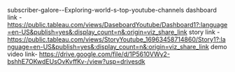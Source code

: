  subscriber-galore--Exploring-world-s-top-youtube-channels 
 dashboard link  - https://public.tableau.com/views/DaseboardYoutube/Dashboard1?:language=en-US&publish=yes&:display_count=n&:origin=viz_share_link
 story link  - https://public.tableau.com/views/StoryYoutube_16963458714860/Story1?:language=en-US&publish=yes&:display_count=n&:origin=viz_share_link
 demo video link- https://drive.google.com/file/d/1P5610VWy2-bshhE7OKwdEUsOvKvffKv-/view?usp=drivesdk
